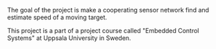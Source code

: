 The goal of the project is make a cooperating sensor network find and estimate speed of a moving target.

This project is a part of a project course called "Embedded Control Systems" at Uppsala University in Sweden.